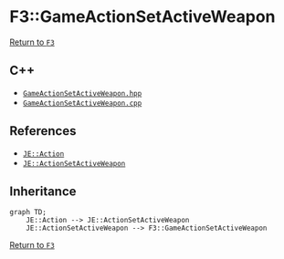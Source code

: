 # F3::GameActionSetActiveWeapon

[Return to `F3`](/docs/f3.md)

## C++

- [`GameActionSetActiveWeapon.hpp`](/src/f3/GameActionSetActiveWeapon.hpp)
- [`GameActionSetActiveWeapon.cpp`](/src/f3/GameActionSetActiveWeapon.cpp)

## References

- [`JE::Action`](https://github.com/OpenJE/openje/docs/je/Action.md)
- [`JE::ActionSetActiveWeapon`](https://github.com/OpenJE/openje/docs/je/ActionSetActiveWeapon.md)

## Inheritance

```mermaid
graph TD;
    JE::Action --> JE::ActionSetActiveWeapon
    JE::ActionSetActiveWeapon --> F3::GameActionSetActiveWeapon
```

[Return to `F3`](/docs/f3.md)